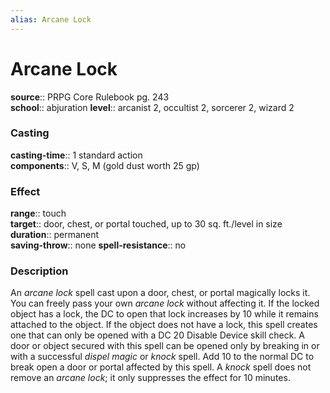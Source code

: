 ```yaml
---
alias: Arcane Lock
---
```


# Arcane Lock 

**source**:: PRPG Core Rulebook pg. 243  
**school**:: abjuration
**level**:: arcanist 2, occultist 2, sorcerer 2, wizard 2

### Casting 

**casting-time**:: 1 standard action  
**components**:: V, S, M (gold dust worth 25 gp)

### Effect 

**range**:: touch  
**target**:: door, chest, or portal touched, up to 30 sq. ft./level in size  
**duration**:: permanent  
**saving-throw**:: none
**spell-resistance**:: no

### Description 

An *arcane lock* spell cast upon a door, chest, or portal magically locks it. You can freely pass your own *arcane lock* without affecting it. If the locked object has a lock, the DC to open that lock increases by 10 while it remains attached to the object. If the object does not have a lock, this spell creates one that can only be opened with a DC 20 Disable Device skill check. A door or object secured with this spell can be opened only by breaking in or with a successful *dispel magic* or *knock* spell. Add 10 to the normal DC to break open a door or portal affected by this spell. A *knock* spell does not remove an *arcane lock*; it only suppresses the effect for 10 minutes.
